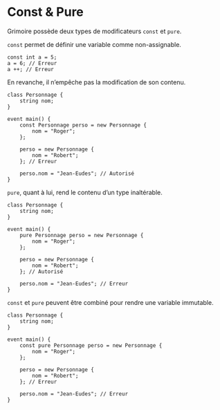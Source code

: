 # Const & Pure

Grimoire possède deux types de modificateurs `const` et `pure`.

`const` permet de définir une variable comme non-assignable.
```grimoire
const int a = 5;
a = 6; // Erreur
a ++; // Erreur
```
En revanche, il n’empêche pas la modification de son contenu.
```grimoire
class Personnage {
    string nom;
}

event main() {
    const Personnage perso = new Personnage {
        nom = "Roger";
    };

    perso = new Personnage {
        nom = "Robert";
    }; // Erreur

    perso.nom = "Jean-Eudes"; // Autorisé
}
```

`pure`, quant à lui, rend le contenu d’un type inaltérable.
```grimoire
class Personnage {
    string nom;
}

event main() {
    pure Personnage perso = new Personnage {
        nom = "Roger";
    };

    perso = new Personnage {
        nom = "Robert";
    }; // Autorisé

    perso.nom = "Jean-Eudes"; // Erreur
}
```

`const` et `pure` peuvent être combiné pour rendre une variable immutable.
```grimoire
class Personnage {
    string nom;
}

event main() {
    const pure Personnage perso = new Personnage {
        nom = "Roger";
    };

    perso = new Personnage {
        nom = "Robert";
    }; // Erreur

    perso.nom = "Jean-Eudes"; // Erreur
}
```